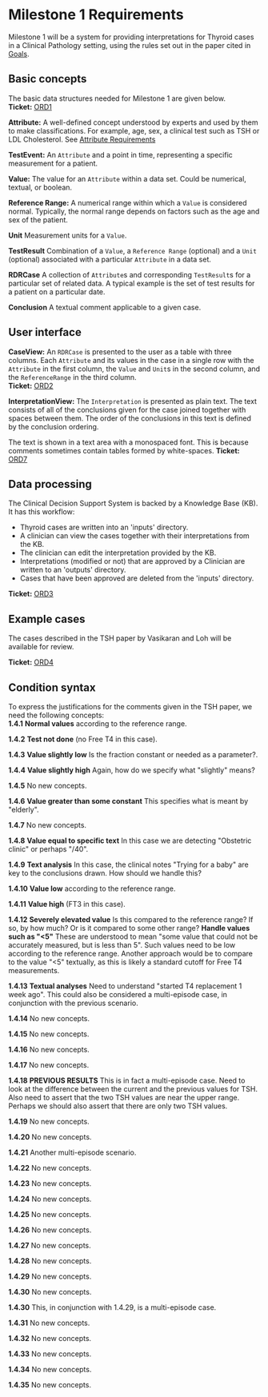 # Milestone 1 Requirements
Milestone 1 will be a system for providing interpretations for Thyroid cases in a 
Clinical Pathology setting, using the rules set out in the paper cited 
in [Goals](goals.md).

## Basic concepts
The basic data structures needed for Milestone 1 are given below.  
**Ticket:** [ORD1](../tickets/work_tickets.md)

**Attribute:**
A well-defined concept understood by experts and used by them to make classifications. For example, age, sex,
a clinical test such as TSH or LDL Cholesterol.
See [Attribute Requirements](attributes.md)

**TestEvent:**
An `Attribute` and a point in time, representing a specific measurement for a patient.

**Value:**
The value for an `Attribute` within a data set. Could be numerical, textual, or boolean.

**Reference Range:**
A numerical range within which a `Value` is considered normal. Typically, the
normal range depends on factors such as the age and sex of the patient. 

**Unit**
Measurement units for a `Value`.

**TestResult**
Combination of a `Value`, a `Reference Range` (optional) and a `Unit` (optional)
associated with a particular `Attribute` in a data set. 

**RDRCase**
A collection of `Attribute`s and corresponding `TestResult`s for a particular set of related data. 
A typical example is the set of test results for a patient on a particular date.

**Conclusion**
A textual comment applicable to a given case.

## User interface
**CaseView:**
An `RDRCase` is presented to the user as a table with three columns. 
Each `Attribute` and its values in the case in a single row with the `Attribute`
in the first column, the `Value` and `Unit`s in the second column, and the
`ReferenceRange` in the third column.  
**Ticket:** [ORD2](../tickets/work_tickets.md)

**InterpretationView:**
The `Interpretation` is presented as plain text. The text consists of all of the
conclusions given for the case joined together with spaces between them.
The order of the conclusions in this text is defined by the conclusion ordering.

The text is shown in a text area with a monospaced font. This is because comments
sometimes contain tables formed by white-spaces.
**Ticket:** [ORD7](../tickets/work_tickets.md)

## Data processing
The Clinical Decision Support System is backed by a Knowledge Base (KB).
It has this workflow:
- Thyroid cases are written into an 'inputs' directory.
- A clinician can view the cases together with their interpretations from the KB.
- The clinician can edit the interpretation provided by the KB.
- Interpretations (modified or not) that are approved by a Clinician are written to an 'outputs' directory.
- Cases that have been approved are deleted from the 'inputs' directory.

**Ticket:** [ORD3](../tickets/work_tickets.md)

## Example cases
The cases described in the TSH paper by Vasikaran and Loh will be available
for review.

**Ticket:** [ORD4](../tickets/work_tickets.md)

## Condition syntax
To express the justifications for the comments given in the TSH paper,
we need the following concepts:  
**1.4.1**
__Normal values__ according to the reference range.  

**1.4.2**
__Test not done__ (no Free T4 in this case).

**1.4.3**
__Value slightly low__ Is the fraction constant or needed as a parameter?.

**1.4.4**
__Value slightly high__ Again, how do we specify what "slightly" means?

**1.4.5**
No new concepts.

**1.4.6**
__Value greater than some constant__ This specifies what is meant by "elderly".

**1.4.7**
No new concepts.

**1.4.8**
__Value equal to specific text__ In this case we are detecting "Obstetric clinic" or perhaps "/40".

**1.4.9**
__Text analysis__ In this case, the clinical notes "Trying for a baby"
are key to the conclusions drawn. How should we handle this?

**1.4.10**
__Value low__ according to the reference range.

**1.4.11**
__Value high__ (FT3 in this case).

**1.4.12**
__Severely elevated value__ Is this compared to the reference range? If so, by how much? Or is
it compared to some other range?
__Handle values such as "<5"__ These are understood to mean "some value that could not be
accurately measured, but is less than 5". Such values need to be low according to the 
reference range. Another approach would be to compare to the value "<5" textually,
as this is likely a standard cutoff for Free T4 measurements.

**1.4.13**
__Textual analyses__ Need to understand "started T4 replacement 1 week ago".
This could also be considered a multi-episode case, in conjunction with
the previous scenario.

**1.4.14**
No new concepts.

**1.4.15**
No new concepts.

**1.4.16**
No new concepts.

**1.4.17**
No new concepts.

**1.4.18**
__PREVIOUS RESULTS__ This is in fact a multi-episode case.
Need to look at the difference between the current and the previous
values for TSH. Also need to assert that the two TSH values 
are near the upper range. Perhaps we should also assert that
there are only two TSH values.

**1.4.19**
No new concepts.

**1.4.20**
No new concepts.

**1.4.21**
Another multi-episode scenario.

**1.4.22**
No new concepts.

**1.4.23**
No new concepts.

**1.4.24**
No new concepts.

**1.4.25**
No new concepts.

**1.4.26**
No new concepts.

**1.4.27**
No new concepts.

**1.4.28**
No new concepts.

**1.4.29**
No new concepts.

**1.4.30**
No new concepts.

**1.4.30**
This, in conjunction with 1.4.29, is a multi-episode case.

**1.4.31**
No new concepts.

**1.4.32**
No new concepts.

**1.4.33**
No new concepts.

**1.4.34**
No new concepts.

**1.4.35**
No new concepts.


